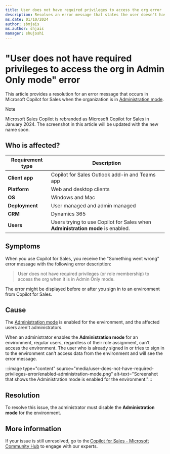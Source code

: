 ```yaml
---
title: User does not have required privileges to access the org error
description: Resolves an error message that states the user doesn't have required privileges to access the organization when the Administration mode is enabled in Copilot for Sales.
ms.date: 01/10/2024
author: sbmjais
ms.author: shjais
manager: shujoshi
---
```

# "User does not have required privileges to access the org in Admin Only mode" error

This article provides a resolution for an error message that occurs in Microsoft Copilot for Sales when the organization is in [Administration mode](/power-platform/admin/admin-mode).

> [!NOTE]
> Microsoft Sales Copilot is rebranded as Microsoft Copilot for Sales in January 2024. The screenshot in this article will be updated with the new name soon.

## Who is affected?

| Requirement type |Description  |
|---------|---------|
|**Client app**     |  Copilot for Sales Outlook add-in and Teams app    |
|**Platform**     | Web and desktop clients         |
|**OS**     | Windows and Mac         |
|**Deployment**     | User managed and admin managed       |
|**CRM**     | Dynamics 365      |
|**Users**     | Users trying to use Copilot for Sales when **Administration mode** is enabled. |

## Symptoms

When you use Copilot for Sales, you receive the "Something went wrong" error message with the following error description:

> User does not have required privileges (or role membership) to access the org when it is in Admin Only mode.

The error might be displayed before or after you sign in to an environment from Copilot for Sales.

## Cause

The [Administration mode](/power-platform/admin/admin-mode) is enabled for the environment, and the affected users aren't administrators.

When an administrator enables the **Administration mode** for an environment, regular users, regardless of their role assignment, can't access the environment. The user who is already signed in or tries to sign in to the environment can't access data from the environment and will see the error message.

:::image type="content" source="media/user-does-not-have-required-privileges-error/enabled-administration-mode.png" alt-text="Screenshot that shows the Administration mode is enabled for the environment.":::

## Resolution

To resolve this issue, the administrator must disable the **Administration mode** for the environment.

## More information

If your issue is still unresolved, go to the [Copilot for Sales - Microsoft Community Hub](https://techcommunity.microsoft.com/t5/viva-sales/bd-p/VivaSales) to engage with our experts.

